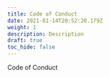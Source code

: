 ```yaml
---
title: Code of Conduct
date: 2021-01-14T20:52:20.179Z
weight: 1
description: Description
draft: true
toc_hide: false
---
```

Code of Conduct